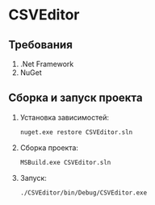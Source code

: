 # CSVEditor

## Требования
1. .Net Framework
2. NuGet

## Сборка и запуск проекта
1. Установка зависимостей:
   ```bash
   nuget.exe restore CSVEditor.sln 
   ```
2. Сборка проекта:
   ```bash
   MSBuild.exe CSVEditor.sln
   ```
3. Запуск:
   ```bash
   ./CSVEditor/bin/Debug/CSVEditor.exe
   ```